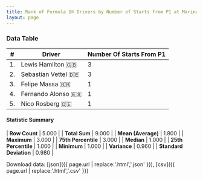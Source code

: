 ```yaml
---
title: Rank of Formula 1® Drivers by Number of Starts from P1 at Marina Bay Street Circuit
layout: page
---
```


<canvas id="chart" width="400" height="180"></canvas>
<script>
var data = {
    "datasets": [
        {
            "backgroundColor": [
                "#f3a935",
                "#f3a935",
                "#f3a935",
                "#f3a935",
                "#f3a935"
            ],
            "borderColor": [
                "#f68639",
                "#f68639",
                "#f68639",
                "#f68639",
                "#f68639"
            ],
            "borderWidth": 1,
            "data": [
                3.0,
                3.0,
                1.0,
                1.0,
                1.0
            ],
            "label": "Number Of Starts From P1"
        }
    ],
    "labels": [
        "Lewis Hamilton",
        "Sebastian Vettel",
        "Felipe Massa",
        "Fernando Alonso",
        "Nico Rosberg"
    ]
};
var options = {
  legend: {
    display: false
  },
  scales: {
    xAxes: [{
      ticks: {
        beginAtZero: true,
        maxRotation: 180,
        display: window.innerWidth > 800
      }
    }],
    yAxes: [{
      ticks: {
        beginAtZero: true
      }
    }]
  },
  onResize: function(chart, size) {
    chart.options.scales.xAxes[0].ticks.display = size.width > 800;
  }
};
var chart = new Chart("chart", {
    data: data,
    type: 'bar',
    options: options
});
</script>



### Data Table

| # | Driver | Number Of Starts From P1 |
|--|--|--|
| 1. | Lewis Hamilton 🇬🇧 | 3 |
| 2. | Sebastian Vettel 🇩🇪 | 3 |
| 3. | Felipe Massa 🇧🇷 | 1 |
| 4. | Fernando Alonso 🇪🇸 | 1 |
| 5. | Nico Rosberg 🇩🇪 | 1 |

#### Statistic Summary

| **Row Count** | 5.000 |
| **Total Sum** | 9.000 |
| **Mean (Average)** | 1.800 |
| **Maximum** | 3.000 |
| **75th Percentile** | 3.000 |
| **Median** | 1.000 |
| **25th Percentile** | 1.000 |
| **Minimum** | 1.000 |
| **Variance** | 0.960 |
| **Standard Deviation** | 0.980 |

Download data: [json]({{ page.url | replace:'.html','.json' }}), [csv]({{ page.url | replace:'.html','.csv' }})
